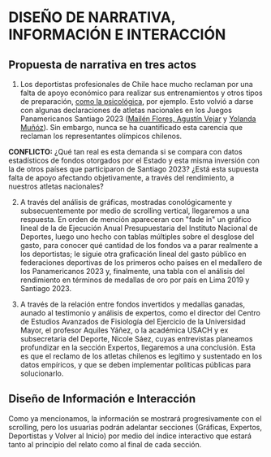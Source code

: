 # DISEÑO DE NARRATIVA, INFORMACIÓN E INTERACCIÓN

## Propuesta de narrativa en tres actos

1) Los deportistas profesionales de Chile hace mucho reclaman por una falta de apoyo económico para realizar sus entrenamientos y otros tipos de preparación, [como la psicológica](https://kilometrocero.cl/la-disciplina-de-la-mente-el-invisible-trabajo-psicologico-detras-de-los-panamericanos/), por ejemplo. Esto volvió a darse con algunas declaraciones de atletas nacionales en los Juegos Panamericanos Santiago 2023 ([Mailén Flores, Agustín Vejar](https://radio.uchile.cl/2023/11/06/los-proximos-desafios-del-patinaje-artistico-ha-crecido-de-nivel-pero-falta-apoyo-economico-porque-tambien-somos-deportistas/) y [Yolanda Muñóz](https://www.biobiochile.cl/especial/panamericanos-santiago-2023/noticias/2023/10/31/el-lamento-de-esgrimista-chilena-por-no-quedar-entre-mejores-perdera-beca-y-evalua-seguir-en-deporte.shtml)). Sin embargo, nunca se ha cuantificado esta carencia que reclaman los representantes olímpicos chilenos.

**CONFLICTO:** ¿Qué tan real es esta demanda si se compara con datos estadísticos de fondos otorgados por el Estado y esta misma inversión con la de otros países que participaron de Santiago 2023? ¿Está esta supuesta falta de apoyo afectando objetivamente, a través del rendimiento, a nuestros atletas nacionales?

2) A través del análisis de gráficas, mostradas conológicamente y subsecuentemente por medio de scrolling vertical, llegaremos a una respuesta. En orden de mención apareceran con "fade in" un gráfico lineal de la de Ejecución Anual Presupuestaria del Instituto Nacional de Deportes, luego uno hecho con tablas múltiples sobre el desglose del gasto, para conocer qué cantidad de los fondos va a parar realmente a los deportistas; le  siguie otra graficación lineal del gasto público en federaciones deportivas de los primeros ocho países en el medallero de los Panamericanos 2023 y, finalmente, una tabla con el análisis del rendimiento en términos de medallas de oro por país en Lima 2019 y Santiago 2023. 

3) A través de la relación entre fondos invertidos y medallas ganadas, aunado al testimonio y análisis de expertos, como el director del Centro de Estudios Avanzados de Fisiología del Ejercicio de la Universidad Mayor, el profesor Aquiles Yáñez, o la académica USACH y ex subsecretaria del Deporte, Nicole Sáez, cuyas entrevistas planeamos profundizar en la sección Expertos, llegaremos a una conclusión. Esta es que el reclamo de los atletas chilenos es legítimo y sustentado en los datos empíricos, y que se deben implementar políticas públicas para solucionarlo.

## Diseño de Información e Interacción

Como ya mencionamos, la información se mostrará progresivamente con el scrolling, pero los usuarias podrán adelantar secciones (Gráficas, Expertos, Deportistas y Volver al Inicio) por medio del índice interactivo que estará tanto al principio del relato como al final de cada sección.



